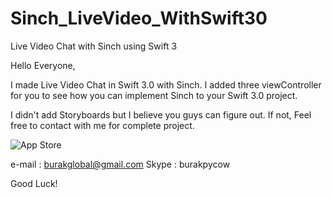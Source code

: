 # Sinch_LiveVideo_WithSwift30
Live Video Chat with Sinch using Swift 3

Hello Everyone,

I made Live Video Chat in Swift 3.0 with Sinch. I added three viewController for you to see how you can implement Sinch to your Swift 3.0 project.

I didn't add Storyboards but I believe you guys can figure out. If not, Feel free to contact with me for complete project.
 
<img alt="App Store" src="http://i.imgur.com/xEgmGCR.jpg"/>

e-mail : burakglobal@gmail.com
Skype : burakpycow

Good Luck!

